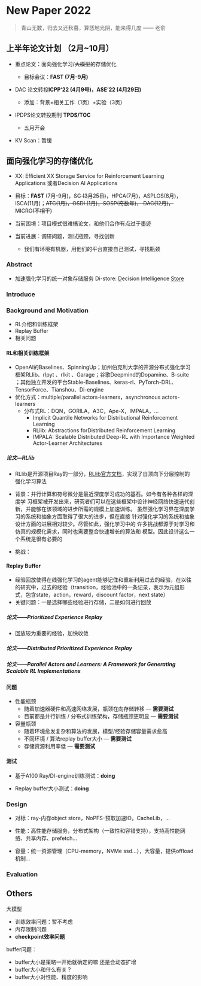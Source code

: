 # New Paper 2022

> 青山无数，归去又还秋暮，算恁地光阴，能来得几度 —— 老俞



## 上半年论文计划 （2月~10月）

- 重点论文：面向强化学习/~~大模型~~的存储优化
  - 目标会议：**FAST (7月-9月)**
- DAC 论文转投**ICPP‘22 (4月9号)，ASE’22 (4月29日)**
  - 添加：背景+相关工作（1页）+实验（3页）

- IPDPS论文转投期刊 **TPDS/TOC**

  - 五月开会

- KV Scan：暂缓

  

## 面向强化学习的存储优化

- XX:  Efficient XX Storage Service for Reinforcement Learning Applications 或者Decision AI Applications

- 目标：**FAST** (7月-9月)，~~SC (3月25日)~~，HPCA(7月)，ASPLOS(8月)，ISCA(11月)；~~ATC(1月)，OSDI (1月)，SOSP(奇数年)， DAC(12月)， MICRO(不相干)~~
- 当前困境：项目模式很难搞论文，和他们合作有点过于墨迹
- 当前进展：调研问题，测试瓶颈，寻找创新
  - 我们有环境有机器，用他们的平台直接自己测试，寻找瓶颈

### Abstract

- 加速强化学习的统一对象存储服务 Di-store:  <u>D</u>ecision <u>I</u>ntelligence <u>Store</u>

### Introduce

### Background and Motivation

- RL介绍和训练框架
- Replay Buffer
- 相关问题

#### RL和相关训练框架

- OpenAI的Baselines、SpinningUp；加州伯克利大学的开源分布式强化学习框架RLlib、rlpyt 、rlkit 、Garage；谷歌Deepmind的Dopamine、B-suite ；其他独立开发的平台Stable-Baselines、keras-rl、PyTorch-DRL、TensorForce、Tianshou、Di-engine
- 优化方式：multiple/parallel  actors-learners，asynchronous actors-learners
  - 分布式RL：DQN，GORILA，A3C，Ape-X，IMPALA，...
    - Implicit Quantile Networks for Distributional Reinforcement Learning
    - RLlib: Abstractions forDistributed Reinforcement Learning
    - IMPALA: Scalable Distributed Deep-RL with Importance Weighted Actor-Learner Architectures

##### 论文—RLlib

- RLlib是开源项目Ray的一部分，[RLlib官方文档](https://docs.ray.io/en/master/rllib.html)，实现了自顶向下分层控制的强化学习算法

- 背景：并行计算和符号微分是最近深度学习成功的基石。如今有各种各样的深度学 习框架被开发出来，研究者们可以在这些框架中设计神经网络快速迭代创新，并能够在该领域的进步所需的规模上加速训练。 虽然强化学习界在深度学习的系统和抽象方面取得了很大的进步，但在直接 针对强化学习的系统和抽象设计方面的进展相对较少。尽管如此，强化学习中的 许多挑战都源于对学习和仿真的规模化需求，同时也需要整合快速增长的算法和 模型。因此设计这么一个系统是很有必要的

- 挑战：

  

#### Replay Buffer

- 经验回放使得在线强化学习的agent能够记住和重新利用过去的经验，在以往的研究中，过去的经验（transition，经验池中的一条记录，表示为元组形式，包含state，action，reward，discount factor，next state）
- 关键问题：一是选择哪些经验进行存储，二是如何进行回放

##### 论文——Prioritized Experience Replay

- 回放较为重要的经验，加快收敛

##### 论文——Distributed Prioritized Experience Replay 

##### 论文——Parallel Actors and Learners: A Framework for Generating Scalable RL Implementations




#### 问题

- 性能瓶颈
  - 随着加速器硬件和高速网络发展，瓶颈在向存储转移 — **需要测试**
  - 目前都是并行训练 / 分布式训练架构，存储瓶颈更明显  — **需要测试**
- 容量瓶颈
  - 随着环境愈发复杂和算法的发展，模型/经验存储容量需求愈高
  - 不同环境 / 算法replay buffer大小  — **需要测试**
  - 存储资源利用率低  — **需要测试**

#### 测试

- 基于A100 Ray/DI-engine训练测试：**doing**

  

- Replay buffer大小测试：**doing**



### Design

- 对标：ray-内存object store，NoPFS-预取加速IO，CacheLib，...

- 性能：高性能存储服务，分布式架构（一致性和容错支持），支持高性能网络、共享内存、prefetch...
- 容量：统一资源管理（CPU-memory，NVMe ssd...），大容量，提供offload机制...

### Evaluation

## Others

大模型

- 训练效率问题：暂不考虑
- 内存限制问题
- **checkpoint效率问题**

buffer问题：

- buffer大小是策略一开始就确定的嘛 还是会动态扩增
- buffer大小和什么有关？
- buffer大小对性能、精度的影响
